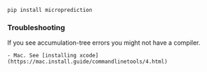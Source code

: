     pip install microprediction
    
### Troubleshooting 
If you see accumulation-tree errors you might not have a compiler. 

    - Mac. See [installing xcode](https://mac.install.guide/commandlinetools/4.html)
    
